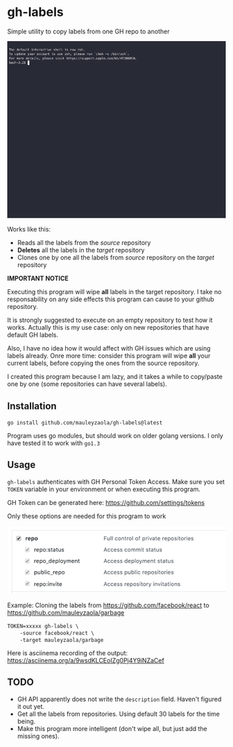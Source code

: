 # gh-labels

Simple utility to copy labels from one GH repo to another

![demo](./assets/demo.gif)


Works like this:

* Reads all the labels from the *source* repository
* **Deletes** all the labels in the *target* repository
* Clones one by one all the labels from *source* repository on the *target* repository

**IMPORTANT NOTICE**

Executing this program will wipe **all** labels in the target repository. I take no responsability on any side effects this program can cause to your github repository.

It is strongly suggested to execute on an empty repository to test how it works. Actually this is my use case: only on new repositories that have default GH labels.

Also, I have no idea how it would affect with GH issues which are using labels already. Onre more time: consider this program will wipe **all** your current labels, before copying the ones from the source repository.

I created this program because I am lazy, and it takes a while to copy/paste one by one (some repositories can have several labels).

## Installation

```
go install github.com/mauleyzaola/gh-labels@latest
```

Program uses go modules, but should work on older golang versions. I only have tested it to work with `go1.3`

## Usage

`gh-labels` authenticates with GH Personal Token Access. Make sure you set `TOKEN` variable in your environment or when executing this program.

GH Token can be generated here: https://github.com/settings/tokens

Only these options are needed for this program to work

![alt tag](assets/scopes.png)

Example: Cloning the labels from https://github.com/facebook/react to https://github.com/mauleyzaola/garbage

```
TOKEN=xxxxx gh-labels \
    -source facebook/react \
    -target mauleyzaola/garbage
```

Here is asciinema recording of the output: https://asciinema.org/a/9wsdKLCEoIZg0Pj4Y9iNZaCef

## TODO

* GH API apparently does not write the `description` field. Haven't figured it out yet.
* Get all the labels from repositories. Using default 30 labels for the time being.
* Make this program more intelligent (don't wipe all, but just add the missing ones).
